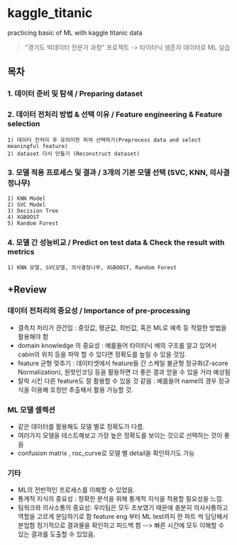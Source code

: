 # kaggle_titanic
practicing basic of ML with kaggle titanic data 

> "경기도 빅데이터 전문가 과정" 프로젝트 -> 타이타닉 생존자 데이터로 ML 실습

## 목차

### 1. 데이터 준비 및 탐색 / Preparing dataset
### 2. 데이터 전처리 방법 & 선택 이유 / Feature engineering & Feature selection 
    1) 데이터 전처리 후 유의미한 피쳐 선택하기(Preprocess data and select meaningful feature)
    2) dataset 다시 만들기 (Reconstruct dataset)
### 3. 모델 적용 프로세스 및 결과 / 3개의 기본 모델 선택 (SVC, KNN, 의사결정나무)
    1) KNN Model
    2) SVC Model
    3) Decision Tree
    4) XGBOOST
    5) Random Forest
### 4. 모델 간 성능비교 / Predict on test data & Check the result with metrics
    1) KNN 모델, SVC모델, 의사결정나무, XGBOOST, Random Forest
    
## +Review

### 데이터 전처리의 중요성 / Importance of pre-processing
- 결측치 처리가 관건임 : 중앙값, 평균값, 최빈값, 혹은 ML로 예측 등 적절한 방법을 활용해야 함
- domain knowledge 의 중요성 : 예를들어 타이타닉 배의 구조를 알고 있어서 cabin의 위치 등을 파악 할 수 있다면 정확도를 높일 수 있을 것임. 
- feature 균형 맞추기 : 데이터셋에서 feature들 간 스케일 불균형 정규화(Z-score Normalization), 원핫인코딩 등을 활용하면 더 좋은 결과 얻을 수 있을 거라 예상됨
- 탈락 시킨 다른 feature도 잘 활용할 수 있을 것 같음 : 예를들어 name의 경우 정규식을 이용해 호칭만 추출해서 활용 가능할 것.


### ML 모델 셀렉션
- 같은 데이터를 활용해도 모델 별로 정확도가 다름.
- 여러가지 모델을 테스트해보고 가장 높은 정확도를 보이는 것으로 선택하는 것이 좋음
- confusion matrix , roc_curve로 모델 별 detail을 확인하기도 가능

### 기타
- ML의 전반적인 프로세스를 이해할 수 있었음.
- 통계적 지식의 중요성 : 정확한 분석을 위해 통계적 지식을 적용할 필요성을 느낌.
- 팀워크와 의사소통의 중요성:
    우리팀은 모두 초보였기 때문에 충분히 의사사통하고 역할을 고르게 분담하기로 함
    feature eng 부터 ML test까지 한 파트 씩 담당해서 분업함
    정기적으로 결과물을 확인하고 피드백 함
    --> 빠른 시간에 모두 이해할 수 있는 결과를 도출할 수 있었음.
